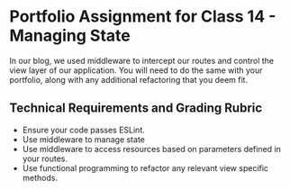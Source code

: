 # Portfolio Assignment for Class 14 - Managing State

In our blog, we used middleware to intercept our routes and control the view layer of our application. You will need to do the same with your portfolio, along with any additional refactoring that you deem fit.

## Technical Requirements and Grading Rubric
 - Ensure your code passes ESLint.
 - Use middleware to manage state
 - Use middleware to access resources based on parameters defined in your routes.
 - Use functional programming to refactor any relevant view specific methods.
